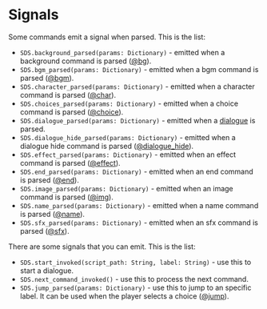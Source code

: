 # Signals

Some commands emit a signal when parsed. This is the list:

-   `SDS.background_parsed(params: Dictionary)` - emitted when a background command is parsed ([@bg](https://github.com/saralice/saralice-dialogue-system/blob/main/docs/commands.md#bg)).
-   `SDS.bgm_parsed(params: Dictionary)` - emitted when a bgm command is parsed ([@bgm](https://github.com/saralice/saralice-dialogue-system/blob/main/docs/commands.md#bgm)).
-   `SDS.character_parsed(params: Dictionary)` - emitted when a character command is parsed ([@char](https://github.com/saralice/saralice-dialogue-system/blob/main/docs/commands.md#char)).
-   `SDS.choices_parsed(params: Dictionary)` - emitted when a choice command is parsed ([@choice](https://github.com/saralice/saralice-dialogue-system/blob/main/docs/commands.md#choice)).
-   `SDS.dialogue_parsed(params: Dictionary)` - emitted when a [dialogue](https://github.com/saralice/saralice-dialogue-system/blob/main/docs/commands.md#dialogue) is parsed.
-   `SDS.dialogue_hide_parsed(params: Dictionary)` - emitted when a dialogue hide command is parsed ([@dialogue_hide](https://github.com/saralice/saralice-dialogue-system/blob/main/docs/commands.md#dialogue_hide)).
-   `SDS.effect_parsed(params: Dictionary)` - emitted when an effect command is parsed ([@effect](https://github.com/saralice/saralice-dialogue-system/blob/main/docs/commands.md#effect)).
-   `SDS.end_parsed(params: Dictionary)` - emitted when an end command is parsed ([@end](https://github.com/saralice/saralice-dialogue-system/blob/main/docs/commands.md#end)).
-   `SDS.image_parsed(params: Dictionary)` - emitted when an image command is parsed ([@img](https://github.com/saralice/saralice-dialogue-system/blob/main/docs/commands.md#img)).
-   `SDS.name_parsed(params: Dictionary)` - emitted when a name command is parsed ([@name](https://github.com/saralice/saralice-dialogue-system/blob/main/docs/commands.md#name)).
-   `SDS.sfx_parsed(params: Dictionary)` - emitted when an sfx command is parsed ([@sfx](https://github.com/saralice/saralice-dialogue-system/blob/main/docs/commands.md#sfx)).

There are some signals that you can emit. This is the list:
-   `SDS.start_invoked(script_path: String, label: String)` - use this to start a dialogue.
-   `SDS.next_command_invoked()` - use this to process the next command.
-   `SDS.jump_parsed(params: Dictionary)` - use this to jump to an specific label. It can be used when the player selects a choice ([@jump](https://github.com/saralice/saralice-dialogue-system/blob/main/docs/commands.md#jump)).
